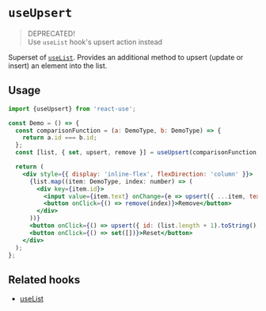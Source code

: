 # `useUpsert`

> DEPRECATED!  
> Use `useList` hook's upsert action instead

Superset of [`useList`](./useList.md). Provides an additional method to upsert (update or insert) an element into the list.

## Usage

```jsx
import {useUpsert} from 'react-use';

const Demo = () => {
  const comparisonFunction = (a: DemoType, b: DemoType) => {
    return a.id === b.id;
  };
  const [list, { set, upsert, remove }] = useUpsert(comparisonFunction, initialItems);

  return (
    <div style={{ display: 'inline-flex', flexDirection: 'column' }}>
      {list.map((item: DemoType, index: number) => (
        <div key={item.id}>
          <input value={item.text} onChange={e => upsert({ ...item, text: e.target.value })} />
          <button onClick={() => remove(index)}>Remove</button>
        </div>
      ))}
      <button onClick={() => upsert({ id: (list.length + 1).toString(), text: '' })}>Add item</button>
      <button onClick={() => set([])}>Reset</button>
    </div>
  );
};
```

## Related hooks

- [useList](./useList.md)
